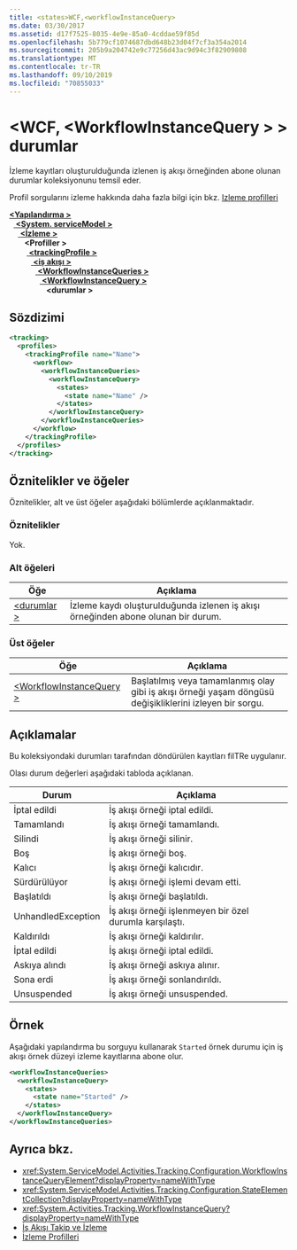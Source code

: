 ```yaml
---
title: <states>WCF,<workflowInstanceQuery>
ms.date: 03/30/2017
ms.assetid: d17f7525-8035-4e9e-85a0-4cddae59f85d
ms.openlocfilehash: 5b779cf1074687dbd648b23d04f7cf3a354a2014
ms.sourcegitcommit: 205b9a204742e9c77256d43ac9d94c3f82909808
ms.translationtype: MT
ms.contentlocale: tr-TR
ms.lasthandoff: 09/10/2019
ms.locfileid: "70855033"
---
```

# <a name="states-of-wcf-workflowinstancequery"></a>\<WCF, \<WorkflowInstanceQuery > > durumlar

İzleme kayıtları oluşturulduğunda izlenen iş akışı örneğinden abone olunan durumlar koleksiyonunu temsil eder.  
  
Profil sorgularını izleme hakkında daha fazla bilgi için bkz. [Izleme profilleri](../../../windows-workflow-foundation/tracking-profiles.md)  
  
[ **\<Yapılandırma >** ](../configuration-element.md)\
&nbsp;&nbsp;[ **\<System. serviceModel >** ](system-servicemodel.md)\
&nbsp;&nbsp;&nbsp;&nbsp;[ **\<İzleme >** ](tracking-of-wcf.md)\
&nbsp;&nbsp;&nbsp;&nbsp;&nbsp;&nbsp; **\<Profiller >** \
&nbsp;&nbsp;&nbsp;&nbsp;&nbsp;&nbsp;&nbsp;&nbsp;[ **\<trackingProfile >** ](trackingprofile-of-wcf.md)\
&nbsp;&nbsp;&nbsp;&nbsp;&nbsp;&nbsp;&nbsp;&nbsp;&nbsp;&nbsp;[ **\<iş akışı >** ](workflow-of-wcf.md)\
&nbsp;&nbsp;&nbsp;&nbsp;&nbsp;&nbsp;&nbsp;&nbsp;&nbsp;&nbsp;&nbsp;&nbsp;[ **\<WorkflowInstanceQueries >** ](workflowinstancequeries-of-wcf.md)\
&nbsp;&nbsp;&nbsp;&nbsp;&nbsp;&nbsp;&nbsp;&nbsp;&nbsp;&nbsp;&nbsp;&nbsp;&nbsp;&nbsp;[ **\<WorkflowInstanceQuery >** ](workflowinstancequery-of-wcf.md)\
&nbsp;&nbsp;&nbsp;&nbsp;&nbsp;&nbsp;&nbsp;&nbsp;&nbsp;&nbsp;&nbsp;&nbsp;&nbsp;&nbsp;&nbsp;&nbsp; **\<durumlar >**  
  
## <a name="syntax"></a>Sözdizimi  
  
```xml  
<tracking>
  <profiles>
    <trackingProfile name="Name">
      <workflow>
        <workflowInstanceQueries>
          <workflowInstanceQuery>
            <states>
              <state name="Name" />
            </states>
          </workflowInstanceQuery>
        </workflowInstanceQueries>
      </workflow>
    </trackingProfile>
  </profiles>
</tracking>
```  
  
## <a name="attributes-and-elements"></a>Öznitelikler ve öğeler

Öznitelikler, alt ve üst öğeler aşağıdaki bölümlerde açıklanmaktadır.  
  
### <a name="attributes"></a>Öznitelikler  

Yok.  
  
### <a name="child-elements"></a>Alt öğeleri
  
|Öğe|Açıklama|  
|-------------|-----------------|  
|[\<durumlar >](state-of-wcf-workflowinstancequery.md)|İzleme kaydı oluşturulduğunda izlenen iş akışı örneğinden abone olunan bir durum.|  
  
### <a name="parent-elements"></a>Üst öğeler  
  
|Öğe|Açıklama|  
|-------------|-----------------|  
|[\<WorkflowInstanceQuery >](../windows-workflow-foundation/workflowinstancequery.md)|Başlatılmış veya tamamlanmış olay gibi iş akışı örneği yaşam döngüsü değişikliklerini izleyen bir sorgu.|  
  
## <a name="remarks"></a>Açıklamalar

Bu koleksiyondaki durumları tarafından döndürülen kayıtları filTRe uygulanır.  
  
Olası durum değerleri aşağıdaki tabloda açıklanan.  
  
|Durum|Açıklama|  
|-----------|-----------------|  
|İptal edildi|İş akışı örneği iptal edildi.|  
|Tamamlandı|İş akışı örneği tamamlandı.|  
|Silindi|İş akışı örneği silinir.|  
|Boş|İş akışı örneği boş.|  
|Kalıcı|İş akışı örneği kalıcıdır.|  
|Sürdürülüyor|İş akışı örneği işlemi devam etti.|  
|Başlatıldı|İş akışı örneği başlatıldı.|  
|UnhandledException|İş akışı örneği işlenmeyen bir özel durumla karşılaştı.|  
|Kaldırıldı|İş akışı örneği kaldırılır.|  
|İptal edildi|İş akışı örneği iptal edildi.|  
|Askıya alındı|İş akışı örneği askıya alınır.|  
|Sona erdi|İş akışı örneği sonlandırıldı.|  
|Unsuspended|İş akışı örneği unsuspended.|  
  
## <a name="example"></a>Örnek

Aşağıdaki yapılandırma bu sorguyu kullanarak `Started` örnek durumu için iş akışı örnek düzeyi izleme kayıtlarına abone olur.  
  
```xml  
<workflowInstanceQueries>
  <workflowInstanceQuery>
    <states>
      <state name="Started" />
    </states>
  </workflowInstanceQuery>
</workflowInstanceQueries>
```  
  
## <a name="see-also"></a>Ayrıca bkz.

- <xref:System.ServiceModel.Activities.Tracking.Configuration.WorkflowInstanceQueryElement?displayProperty=nameWithType>
- <xref:System.ServiceModel.Activities.Tracking.Configuration.StateElementCollection?displayProperty=nameWithType>
- <xref:System.Activities.Tracking.WorkflowInstanceQuery?displayProperty=nameWithType>
- [İş Akışı Takip ve İzleme](../../../windows-workflow-foundation/workflow-tracking-and-tracing.md)
- [İzleme Profilleri](../../../windows-workflow-foundation/tracking-profiles.md)
